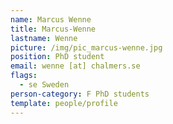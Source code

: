 ```yaml
---
name: Marcus Wenne
title: Marcus-Wenne
lastname: Wenne
picture: /img/pic_marcus-wenne.jpg
position: PhD student
email: wenne [at] chalmers.se
flags:
  - se Sweden
person-category: F PhD students
template: people/profile
---
```

